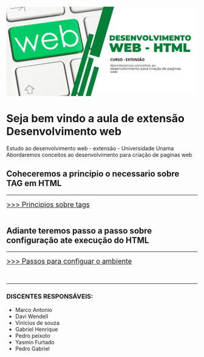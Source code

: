 ![img](/image_readme/image1.png)
# Seja bem vindo a aula de extensão<br>Desenvolvimento web
Estudo ao desenvolvimento web - extensão - Universidade Unama<br>
Abordaremos conceitos ao desenvolvimento para criação de paginas web
## Coheceremos a principio o necessario sobre<br>TAG em HTML 
<hr>
<a href="https://github.com/marco0antonio0/Estudo_dev_web/tree/main/estudo_tags" style="font-size: large;"> >>> Principios sobre tags</a> <br>
<br>

## Adiante teremos passo a passo sobre configuração ate execução do HTML
<hr>
<a href="https://github.com/marco0antonio0/Estudo_dev_web/tree/main/passos_html" style="font-size: large;"> >>> Passos para configuar o ambiente</a>
<br>
<br>
<br>
<hr>

### DISCENTES RESPONSÁVEIS:
-   Marco Antonio
-   Davi Wendell 
-   Vinicius de souza 
-   Gabriel Henrique 
-   Pedro peixoto
-   Yasmin Furtado
-   Pedro Gabriel




